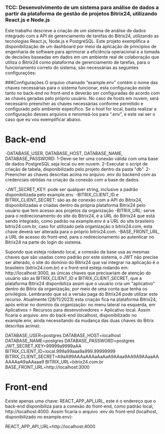 ### TCC: Desenvolvimento de um sistema para análise de dados a partir da plataforma de gestão de projetos Bitrix24, utilizando React.js e Node.js
Este trabalho descreve a criação de um sistema de análise de dados integrado com a API de gerenciamento de tarefas do Bitrix24, utilizando as tecnologias React.js, 
Node.js e PostgreSQL. Este projeto exemplifica a disponibilização de um dashboard por meio da aplicação de princípios de engenharia de software para aprimorar a 
eficiência operacional e a tomada de decisões baseadas em dados em um ambiente real de colaboração que utiliza o Bitrix24 como plataforma de gerenciamento de tarefas, 
para o funcionamento correto do sistema, são necessárias as seguintes configurações:

###Configurações
O arquivo chamado “example.env” contém o nome das chaves necessárias para o sistema funcionar, esta configuração existe tanto no back-end no front-end e deverão ser configuradas de acordo com as chaves geradas pelo próprio usuário. 
No caso de hosts em nuvem, será necessário preencher as chaves necessárias conforme permitido e configurado pelo ambiente específico.
Se o host for local, basta realizar a configuração desses arquivos e renomeá-los para “.env”, e este vai ser o caso que eu vou exemplificar abaixo. 

# Back-end
-DATABASE_USER, DATABASE_HOST, DATABASE_NAME, DATABASE_PASSWORD:
1-Deve-se ter uma conexão válida com uma base de dados PostgreSQL seja local ou em nuvem.
2-Executar o script de criação de tabela, disponibilizado pelo projeto dentro da pasta "db".
2-Preencher as chaves descritas acima no arquivo .env do backend com as credenciais obtidas na criação da conexão com a base de dados.

-JWT_SECRET_KEY: pode ser qualquer string, inclusive a padrão disponibilizada pelo example.env.
-BITRIX_CLIENT_ID e BITRIX_CLIENT_SECRET: são as de conexão com a API do Bitrix24, disponibilizadas e criadas dentro da própria plataforma Bitrix24 pelo usuário que tem acesso aos projetos da organização
-BITRIX_URL: serve para o redirecionamento do site do Bitrix24, é a URL do Bitrix24 que está sendo integrado, como padrão na example.env é a URL do site brasileiro bitrix24.com.br, 
caso for utilizado pela organização o bitrix24.com, esta chave deverá ser alterada para o próprio bitrix24.com.
-BASE_FRONT_URL, a URL de acesso do front-end, para o redirecionamento ao autenticar no Bitrix24 na parte do login do sistema.

Supondo que esteja rodando local, a conexão da base usa as mesmas chaves que são usadas como padrão por este sistema, o JWT não precise ser alterado, o site do domínio do Bitrix24 que vai integrar na aplicação 
é o brasileiro (bitrix24.com.br) e o front-end esteja rodando em: http://localhost:3000, as únicas chaves que precisariam de atenção do usuário são as BITRIX_CLIENT_ID e BITRIX_CLIENT_SECRET, que a plataforma Bitrix24 
disponibiliza assim que o usuário cria um "aplicativo" dentro do Bitrix da organização, por meio de uma conta que tenha os privilégios. Lembrando que só a versão paga do Bitrix24 pode utilizar este recurso.
Atualmente (28/11/2023) esta criação fica na plataforma Bitrix24, após entrar no domínio da organização: no menu lateral na esquerda, em Aplicativos > Recursos para desenvolvedores > Aplicativo local.
Assim ficaria o arquivo .env do back-end (localhost, disponibilizado no example.env, ainda necessitando da mudança das duas chaves do Bitrix descritas acima):

DATABASE_USER=postgres
DATABASE_HOST=localhost
DATABASE_NAME=postgres
DATABASE_PASSWORD=postgres
JWT_SECRET_KEY=99999a9999aAA
BITRIX_CLIENT_ID=local.999a99aaa9a999.99999999
BITRIX_CLIENT_SECRET=A9aA99AAAaAAAaAaAaA9AAaa9AA9A9AAaaAAAAAAaA9aAAaaa9
BITRIX_URL=bitrix24.com.br
BASE_FRONT_URL=http://localhost:3000

# Front-end
Existe apenas uma chave: REACT_APP_API_URL, este é o endereço que o back-end disponibiliza para a conexão do front-end, como padrão local, http://localhost:4000.
Assim ficaria o arquivo .env do front-end (localhost, disponibilizado no example.env):

REACT_APP_API_URL=http://localhost:4000
